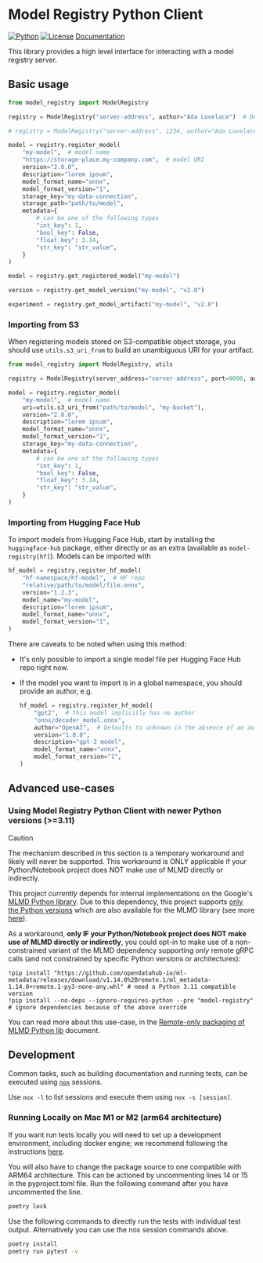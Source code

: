 # Model Registry Python Client

[![Python](https://img.shields.io/badge/python%20-3.9%7C3.10-blue)](https://github.com/kubeflow/model-registry)
[![License](https://img.shields.io/badge/License-Apache_2.0-blue.svg)](../../../LICENSE)
[Documentation](https://model-registry.readthedocs.io/en/latest/)

This library provides a high level interface for interacting with a model registry server.

## Basic usage

```py
from model_registry import ModelRegistry

registry = ModelRegistry("server-address", author="Ada Lovelace")  # Defaults to a secure connection via port 443

# registry = ModelRegistry("server-address", 1234, author="Ada Lovelace", is_secure=False)  # To use MR without TLS

model = registry.register_model(
    "my-model",  # model name
    "https://storage-place.my-company.com",  # model URI
    version="2.0.0",
    description="lorem ipsum",
    model_format_name="onnx",
    model_format_version="1",
    storage_key="my-data-connection",
    storage_path="path/to/model",
    metadata={
        # can be one of the following types
        "int_key": 1,
        "bool_key": False,
        "float_key": 3.14,
        "str_key": "str_value",
    }
)

model = registry.get_registered_model("my-model")

version = registry.get_model_version("my-model", "v2.0")

experiment = registry.get_model_artifact("my-model", "v2.0")
```

### Importing from S3

When registering models stored on S3-compatible object storage, you should use `utils.s3_uri_from` to build an
unambiguous URI for your artifact.

```py
from model_registry import ModelRegistry, utils

registry = ModelRegistry(server_address="server-address", port=9090, author="author")

model = registry.register_model(
    "my-model",  # model name
    uri=utils.s3_uri_from("path/to/model", "my-bucket"),
    version="2.0.0",
    description="lorem ipsum",
    model_format_name="onnx",
    model_format_version="1",
    storage_key="my-data-connection",
    metadata={
        # can be one of the following types
        "int_key": 1,
        "bool_key": False,
        "float_key": 3.14,
        "str_key": "str_value",
    }
)
```

### Importing from Hugging Face Hub

To import models from Hugging Face Hub, start by installing the `huggingface-hub` package, either directly or as an
extra (available as `model-registry[hf]`).
Models can be imported with

```py
hf_model = registry.register_hf_model(
    "hf-namespace/hf-model",  # HF repo
    "relative/path/to/model/file.onnx",
    version="1.2.3",
    model_name="my-model",
    description="lorem ipsum",
    model_format_name="onnx",
    model_format_version="1",
)
```

There are caveats to be noted when using this method:

- It's only possible to import a single model file per Hugging Face Hub repo right now.
- If the model you want to import is in a global namespace, you should provide an author, e.g.

    ```py
    hf_model = registry.register_hf_model(
        "gpt2",  # this model implicitly has no author
        "onnx/decoder_model.onnx",
        author="OpenAI",  # Defaults to unknown in the absence of an author
        version="1.0.0",
        description="gpt-2 model",
        model_format_name="onnx",
        model_format_version="1",
    )
    ```

## Advanced use-cases

### Using Model Registry Python Client with newer Python versions (>=3.11)

> [!CAUTION]
> The mechanism described in this section is a temporary workaround and likely will never be supported.
> This workaround is ONLY applicable if your Python/Notebook project does NOT make use of MLMD directly or indirectly.

<!-- a longer-term plan to address this ties to the investigations to rebase this client on top of MR REST api directly,
so to avoid having to wrap the MLMD Wheel. See more: https://github.com/kubeflow/model-registry/pull/59 -->

This project _currently_ depends for internal implementations on the Google's [MLMD Python library](https://pypi.org/project/ml-metadata/).
Due to this dependency, this project supports [only the Python versions](https://github.com/kubeflow/model-registry/blob/8d77c13100c6cc5a9465d4293403114a3576fdd7/clients/python/pyproject.toml#L14) which are also available for the MLMD library (see more [here](https://pypi.org/project/ml-metadata/#files)).

As a workaround, **only IF your Python/Notebook project does NOT make use of MLMD directly or indirectly**,
you could opt-in to make use of a non-constrained variant of the MLMD dependency supporting _only_ remote gRPC calls (and not constrained by specific Python versions or architectures):

```
!pip install "https://github.com/opendatahub-io/ml-metadata/releases/download/v1.14.0%2Bremote.1/ml_metadata-1.14.0+remote.1-py3-none-any.whl" # need a Python 3.11 compatible version
!pip install --no-deps --ignore-requires-python --pre "model-registry" # ignore dependencies because of the above override
```

You can read more about this use-case, in the [Remote-only packaging of MLMD Python lib](https://github.com/kubeflow/model-registry/blob/main/docs/remote_only_packaging_of_MLMD_Python_lib.md) document.

## Development

Common tasks, such as building documentation and running tests, can be executed using [`nox`](https://github.com/wntrblm/nox) sessions.

Use `nox -l` to list sessions and execute them using `nox -s [session]`.

### Running Locally on Mac M1 or M2 (arm64 architecture)

If you want run tests locally you will need to set up a development environment, including docker engine; we recommend following the instructions [here](https://github.com/kubeflow/model-registry/blob/main/CONTRIBUTING.md#docker-engine).

You will also have to change the package source to one compatible with ARM64 architecture. This can be actioned by uncommenting lines 14 or 15 in the pyproject.toml file. Run the following command after you have uncommented the line.

```sh
poetry lock
```

Use the following commands to directly run the tests with individual test output. Alternatively you can use the nox session commands above.

```sh
poetry install
poetry run pytest -v
```

<!-- github-only -->
